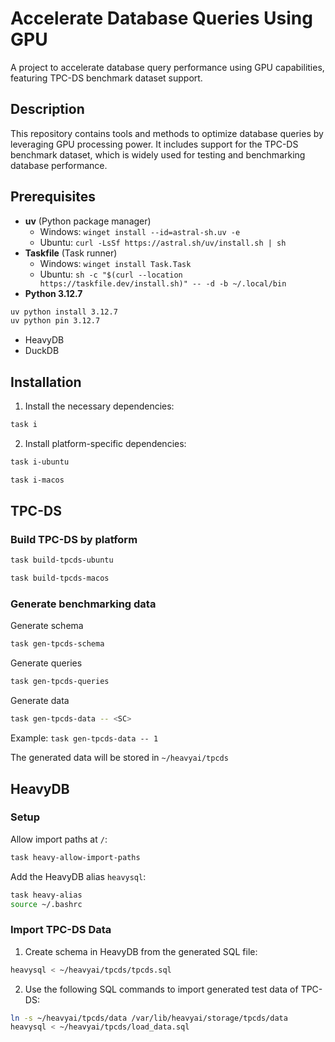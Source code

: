 # Accelerate Database Queries Using GPU

A project to accelerate database query performance using GPU capabilities, featuring TPC-DS benchmark dataset support.

## Description

This repository contains tools and methods to optimize database queries by leveraging GPU processing power. It includes support for the TPC-DS benchmark dataset, which is widely used for testing and benchmarking database performance.

## Prerequisites

- **uv** (Python package manager)
  - Windows: `winget install --id=astral-sh.uv -e`
  - Ubuntu: `curl -LsSf https://astral.sh/uv/install.sh | sh`
- **Taskfile** (Task runner)
  - Windows: `winget install Task.Task`
  - Ubuntu: `sh -c "$(curl --location https://taskfile.dev/install.sh)" -- -d -b ~/.local/bin`
- **Python 3.12.7**

```sh
uv python install 3.12.7
uv python pin 3.12.7
```

- HeavyDB
- DuckDB

## Installation

1. Install the necessary dependencies:

```sh
task i
```

2. Install platform-specific dependencies:

```sh
task i-ubuntu
```

```sh
task i-macos
```

## TPC-DS

### Build TPC-DS by platform

```sh
task build-tpcds-ubuntu
```

```sh
task build-tpcds-macos
```

### Generate benchmarking data

Generate schema

```sh
task gen-tpcds-schema
```

Generate queries

```sh
task gen-tpcds-queries
```

Generate data

```sh
task gen-tpcds-data -- <SC>
```

Example: `task gen-tpcds-data -- 1`

The generated data will be stored in `~/heavyai/tpcds`

## HeavyDB

### Setup

Allow import paths at `/`:

```sh
task heavy-allow-import-paths
```

Add the HeavyDB alias `heavysql`:

```sh
task heavy-alias
source ~/.bashrc
```

### Import TPC-DS Data

1. Create schema in HeavyDB from the generated SQL file:

```sh
heavysql < ~/heavyai/tpcds/tpcds.sql
```

2. Use the following SQL commands to import generated test data of TPC-DS:

```sh
ln -s ~/heavyai/tpcds/data /var/lib/heavyai/storage/tpcds/data
heavysql < ~/heavyai/tpcds/load_data.sql
```
